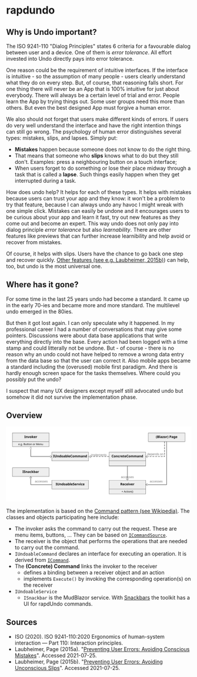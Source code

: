 # rapdundo

## Why is Undo important?

The ISO 9241-110 "Dialog Principles" states 6 criteria for a favourable dialog between user and a device. One of them is *error tolerance*. All effort invested into Undo directly pays into error tolerance.

One reason could be the requirement of intuitive interfaces. If the interface is intuitive - so the assumption of many people - users clearly understand what they do on every step. But, of course, that reasoning falls short. For one thing there will never be an App that is 100% intuitive for just about everybody. There will always be a certain level of trial and error. People learn the App by trying things out. Some user groups need this more than others. But even the best designed App must forgive a human error. 

We also should not forget that users make different kinds of errors. If users do very well understand the interface and have the right intention things can still go wrong. The psychology of human error distinguishes several types: mistakes, slips, and lapses. Simply put:

* **Mistakes** happen because someone does not know to do the right thing.
* That means that someone who **slips** knows what to do but they still don't. Examples: press a neighbouring button on a touch interface; 
* When users forget to do something or lose their place midway through a task that is called a **lapse**. Such things easily happen when they get interrupted during a task.

How does undo help? It helps for each of these types. It helps with mistakes because users can trust your app and they know: it won't be a problem to try that feature, because I can always undo any havoc I might wreak with one simple click. Mistakes can easily be undone and it encourages users to be curious about your app and learn it fast, try out new features as they come out and become an expert. This way undo does not only pay into dialog principle *error tolerance* but also *learnability*. There are other features like previews that can further increase learnibility and help avoid or recover from mistakes.

Of course, it helps with slips. Users have the chance to go back one step and recover quickly. [Other features (see e.g. Laubheimer, 2015b)](https://www.nngroup.com/articles/slips/)) can help, too, but undo is the most universal one.



## Where has it gone?

For some time in the last 25 years undo had become a standard. It came up in the early 70-ies and became more and more standard. The multilevel undo emerged in the 80ies. 

But then it got lost again. I can only speculate why it happened. In my professional career I had a number of conversations that may give some pointers. Discussions were about data base applications that write everything directly into the base. Every action had been logged with a time stamp and could litterally not be undone. But - of course - there is no reason why an undo could not have helped to remove a wrong data entry from the data base so that the user can correct it. Also mobile apps became a standard including the (overused) mobile first paradigm. And there is hardly enough screen space for the tasks themselves. Where could you possibly put the undo?

I suspect that many UX designers except myself still advocated undo but somehow it did not survive the implementation phase.


## Overview

![Basic layout of the implemented solution](documentation/img/ClassVisu.svg)

The implementation is based on the [Command pattern (see Wikipedia)](https://en.wikipedia.org/w/index.php?title=Command_pattern&oldid=1025768927). The classes and objects participating here include:

* The invoker asks the command to carry out the request. These are menu items, buttons, ... They can be based on [`ICommandSource`](https://docs.microsoft.com/en-us/dotnet/api/system.windows.input.icommandsource).
* The receiver is the object that performs the operations that are needed to carry out the command.
* `IUndoableCommand` declares an interface for executing an operation. It is derived from [`ICommand`](https://docs.microsoft.com/en-us/dotnet/api/system.windows.input.icommand.canexecutechanged).
* The **(Concrete) Command** links the invoker to the receiver
  * defines a binding between a receiver object and an action
  * implements `Execute()` by invoking the corresponding operation(s) on the receiver
* `IUndoableService`
  * `ISnackbar` is the MudBlazor service. With [Snackbars](https://mudblazor.com/components/snackbar) the toolkit has a UI for rapdUndo commands.



## Sources

* ISO (2020). ISO 9241-110:2020 Ergonomics of human-system interaction — Part 110: Interaction principles.
* Laubheimer, Page (2015a). "[Preventing User Errors: Avoiding Conscious Mistakes](https://www.nngroup.com/articles/user-mistakes/)". Accessed 2021-07-25.
* Laubheimer, Page (2015b). "[Preventing User Errors: Avoiding Unconscious Slips](https://www.nngroup.com/articles/slips/)".  Accessed 2021-07-25.

